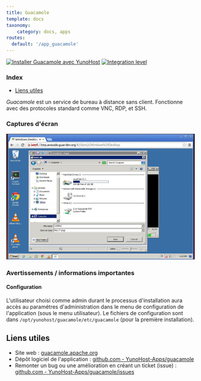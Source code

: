 ```yaml
---
title: Guacamole
template: docs
taxonomy:
    category: docs, apps
routes:
  default: '/app_guacamole'
---
```


[![Installer Guacamole avec YunoHost](https://install-app.yunohost.org/install-with-yunohost.svg)](https://install-app.yunohost.org/?app=guacamole) [![Integration level](https://dash.yunohost.org/integration/guacamole.svg)](https://dash.yunohost.org/appci/app/guacamole)

### Index

- [Liens utiles](#liens-utiles)

*Guacamole* est un service de bureau à distance sans client. Fonctionne avec des protocoles standard comme VNC, RDP, et SSH.

### Captures d'écran

![Capture d'écran de Guacamole](https://github.com/YunoHost-Apps/guacamole_ynh/blob/master/doc/screenshots/screenshot1.jpg)

### Avertissements / informations importantes

#### Configuration

L'utilisateur choisi comme admin durant le processus d'installation aura accès au paramétres d'administration dans le menu de configuration de l'application (sous le menu utilisateur). Le fichiers de configuration sont dans `/opt/yunohost/guacamole/etc/guacamole` (pour la première installation).

## Liens utiles

+ Site web : [guacamole.apache.org](https://guacamole.apache.org/)
+ Dépôt logiciel de l'application : [github.com - YunoHost-Apps/guacamole](https://github.com/YunoHost-Apps/guacamole_ynh)
+ Remonter un bug ou une amélioration en créant un ticket (issue) : [github.com - YunoHost-Apps/guacamole/issues](https://github.com/YunoHost-Apps/guacamole_ynh/issues)

